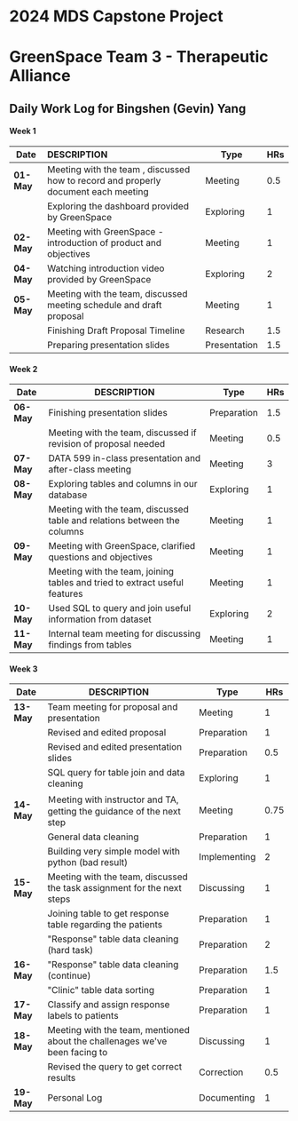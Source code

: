 # 2024 MDS Capstone Project 

# GreenSpace Team 3 - Therapeutic Alliance

## Daily Work Log for Bingshen (Gevin) Yang


#### Week 1 

| Date       | DESCRIPTION                                                  | Type         | HRs  |
| ---------- | :----------------------------------------------------------- | ------------ | ---- |
| **01-May** | Meeting with the team , discussed how to record and properly document each meeting | Meeting      | 0.5  |
|            | Exploring the dashboard provided by GreenSpace               | Exploring    | 1    |
| **02-May** | Meeting with GreenSpace - introduction of product and objectives | Meeting      | 1    |
| **04-May** | Watching introduction video provided by GreenSpace           | Exploring    | 2    |
| **05-May** | Meeting with the team, discussed meeting schedule and draft proposal | Meeting      | 1    |
|            | Finishing Draft Proposal Timeline                            | Research     | 1.5  |
|            | Preparing presentation slides                                | Presentation | 1.5  |


#### Week 2

| Date       | DESCRIPTION                                                  | Type        | HRs  |
| ---------- | ------------------------------------------------------------ | ----------- | ---- |
| **06-May** | Finishing presentation slides                                | Preparation | 1.5  |
|            | Meeting with the team, discussed if revision of proposal needed | Meeting     | 0.5  |
| **07-May** | DATA 599 in-class presentation and after-class meeting       | Meeting     | 3    |
| **08-May** | Exploring tables and columns in our database                 | Exploring   | 1    |
|            | Meeting with the team, discussed table and relations between the columns | Meeting     | 1    |
| **09-May** | Meeting with GreenSpace, clarified questions and objectives  | Meeting     | 1    |
|            | Meeting with the team, joining tables and tried to extract useful features | Meeting     | 1    |
| **10-May** | Used SQL to query and join useful information from dataset   | Exploring   | 2    |
| **11-May** | Internal team meeting for discussing findings from tables    | Meeting     | 1    |


#### Week 3

| Date       | DESCRIPTION                                                  | Type         | HRs  |
| ---------- | ------------------------------------------------------------ | ------------ | ---- |
| **13-May** | Team meeting for proposal and presentation                   | Meeting      | 1    |
|            | Revised and edited proposal                                  | Preparation  | 1    |
|            | Revised and edited presentation slides                       | Preparation  | 0.5  |
|            | SQL query for table join and data cleaning                   | Exploring    | 1    |
| **14-May** | Ｍeeting with instructor and TA, getting the guidance of the next step | Meeting      | 0.75 |
|            | General data cleaning                                        | Preparation  | 1    |
|            | Building very simple model with python (bad result)          | Implementing | 2    |
| **15-May** | Meeting with the team, discussed the task assignment for the next steps | Discussing   | 1    |
|            | Joining table to get response table regarding the patients   | Preparation  | 1    |
|            | "Response" table data cleaning (hard task)                   | Preparation  | 2    |
| **16-May** | "Response" table data cleaning (continue)                    | Preparation  | 1.5  |
|            | "Clinic" table data sorting                                  | Preparation  | 1    |
| **17-May** | Classify and assign response labels to patients              | Preparation  | 1    |
| **18-May** | Meeting with the team, mentioned about the challenages we've been facing to | Discussing   | 1    |
|            | Revised the query to get correct results                     | Correction   | 0.5  |
| **19-May** | Personal Log                                                 | Documenting  | 1    |